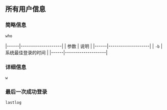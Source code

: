 ##  所有用户信息
###   简略信息
```shell
who
```
|------|--------------------|
| 参数 | 说明               |
|------|--------------------|
| `-b` | 系统最佳登录的时间 |
|------|--------------------|




###   详细信息
```shell
w
```



###   最后一次成功登录
```shell
lastlog
```

